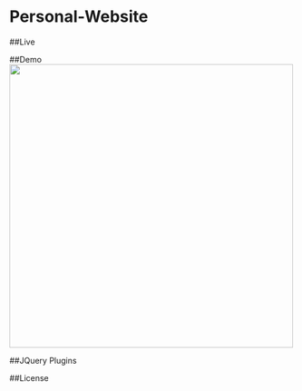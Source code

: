 # Personal-Website 

##Live 

##Demo
[<img src="http://i.imgur.com/M9VAjhr.gif" width=500>](http://i.imgur.com/M9VAjhr.gif)

##JQuery Plugins

##License

 
